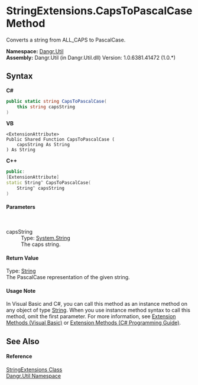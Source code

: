 # StringExtensions.CapsToPascalCase Method 
 

Converts a string from ALL_CAPS to PascalCase.

**Namespace:**&nbsp;<a href="N_Dangr_Util">Dangr.Util</a><br />**Assembly:**&nbsp;Dangr.Util (in Dangr.Util.dll) Version: 1.0.6381.41472 (1.0.*)

## Syntax

**C#**<br />
``` C#
public static string CapsToPascalCase(
	this string capsString
)
```

**VB**<br />
``` VB
<ExtensionAttribute>
Public Shared Function CapsToPascalCase ( 
	capsString As String
) As String
```

**C++**<br />
``` C++
public:
[ExtensionAttribute]
static String^ CapsToPascalCase(
	String^ capsString
)
```


#### Parameters
&nbsp;<dl><dt>capsString</dt><dd>Type: <a href="http://msdn2.microsoft.com/en-us/library/s1wwdcbf" target="_blank">System.String</a><br />The caps string.</dd></dl>

#### Return Value
Type: <a href="http://msdn2.microsoft.com/en-us/library/s1wwdcbf" target="_blank">String</a><br />The PascalCase representation of the given string.

#### Usage Note
In Visual Basic and C#, you can call this method as an instance method on any object of type <a href="http://msdn2.microsoft.com/en-us/library/s1wwdcbf" target="_blank">String</a>. When you use instance method syntax to call this method, omit the first parameter. For more information, see <a href="http://msdn.microsoft.com/en-us/library/bb384936.aspx">Extension Methods (Visual Basic)</a> or <a href="http://msdn.microsoft.com/en-us/library/bb383977.aspx">Extension Methods (C# Programming Guide)</a>.

## See Also


#### Reference
<a href="T_Dangr_Util_StringExtensions">StringExtensions Class</a><br /><a href="N_Dangr_Util">Dangr.Util Namespace</a><br />